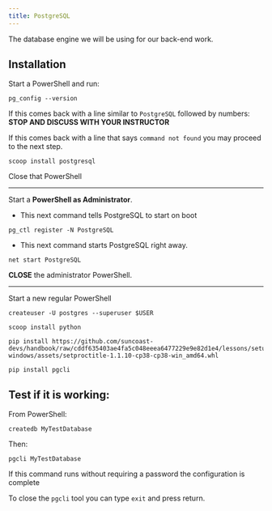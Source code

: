 ```yaml
---
title: PostgreSQL
---
```


The database engine we will be using for our back-end work.

## Installation

Start a PowerShell and run:

```shell
pg_config --version
```

If this comes back with a line similar to `PostgreSQL` followed by numbers:
**STOP AND DISCUSS WITH YOUR INSTRUCTOR**

If this comes back with a line that says `command not found` you may proceed to
the next step.

```shell
scoop install postgresql
```

Close that PowerShell

---

Start a **PowerShell as Administrator**.

- This next command tells PostgreSQL to start on boot

```shell
pg_ctl register -N PostgreSQL
```

- This next command starts PostgreSQL right away.

```shell
net start PostgreSQL
```

**CLOSE** the administrator PowerShell.

---

Start a new regular PowerShell

```shell
createuser -U postgres --superuser $USER
```

```shell
scoop install python
```

```shell
pip install https://github.com/suncoast-devs/handbook/raw/cddf635403ae4fa5c048eeea6477229e9e82d1e4/lessons/setup-windows/assets/setproctitle-1.1.10-cp38-cp38-win_amd64.whl
```

```shell
pip install pgcli
```

<!--
#### Configure pgcli with nice defaults

```shell
pgcli >/dev/null 2>&1
sed -i "s/multiline_continuation_char = ''/multiline_continuation_char = '.'/g" ~/.config/pgcli/config
sed -i "s/multi_line = False/multi_line = True/g" ~/.config/pgcli/config
sed -i "s/enable_pager = True/enable_pager = False/g" ~/.config/pgcli/config
sed -i "s/wider_completion_menu = False/wider_completion_menu = True/g" ~/.config/pgcli/config
sed -i "s/syntax_style = default/syntax_style=native/g" ~/.config/pgcli/config
```
 -->

## Test if it is working:

From PowerShell:

```shell
createdb MyTestDatabase
```

Then:

```shell
pgcli MyTestDatabase
```

If this command runs without requiring a password the configuration is complete

To close the `pgcli` tool you can type `exit` and press return.
